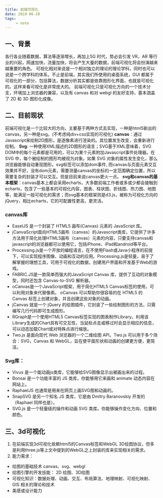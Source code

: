 ```yaml
---
title: 前端可视化
date: 2019-06-20
tags:
     - note
---
```


## 一、背景
各行各业随着数据，算法等逐渐增长，再加上5G 时代，势必会引发 VR，AR 等行业的兴起，网速加快，流量加快，将会产生大量的数据，前端可视化将会扮演越来越重要的角色。
可视化相对来说是一个相对独立的理论的理论学科，同时也可以说是一个跨学科的体系，不止是前端，其实我们所使用的桌面系统，GUI 都属于可视化的一部分，包括算法，数据分析其实都是依靠图形化界面，也就是可视化的。这样来看可视化是非常庞大的。
前端可视化只是可视化方向的一个技术分支，环境加上浏览器的兼容，以及有 canvas 和对 webgl 的友好支持，基本涵盖了 2D 和 3D 图形化成像。

## 二、目前现状
前端可视化是一个比较大的方向，主要基于两种方式去实现，一种是html5新出的canvas，另一种是svg。(不考虑纯div+css实现的可视化)
**canvas**：通过Javascript来绘制2D图形，是逐像素进行渲染的。其位置发生改变，会重新进行绘制。
**Svg**: 一种使用XML描述的2D图形的语言；SVG基于XML意味着，SVG DOM中的每个元素都是可用的，可以为某个元素附加Javascript事件处理器。在 SVG 中，每个被绘制的图形均被视为对象。如果 SVG 对象的属性发生变化，那么浏览器能够自动重现图形。svg标签可以添加dom事件, 而canvas与页面元素交互效果并不好，没有dom元素，需要测量canvas的坐标的一定范围确定位置，所以需要复杂的封装才可以交互。但是目前来说canvas更火一点。
**svg和canvas的基本框架**：canvas基本上都会采用echarts，大多数前端工作者或多或少都会接触到echarts，包含了一些基本的可视化内容，图表、柱状图、折线图、热力图、地图等，能满足一般可视化的需求；而svg基本的框架则是d3.js，被称为可视化方向的jQuery，相比echarts，它的可配置性更高，更灵活。

### canvas库
- EaselJS 是一个封装了 HTML5 画布(Canvas) 元素的 JavaScript 库。
- jCanvaScript面向HTML5画布（canvas）的Javascript类库，它提供了许多方法用于简化处理HTML5画布（canvas）元素的内容，只要支持canvas和javascript的浏览器都可以使用它，包括iPhone、iPad和android等平台。
- Processing.js是一个开放的编程语言，在不使用Flash或Java小程序的前提下，可以实现程序图像、动画和互动的应用。Processing.js是轻量，易于了解掌握的理想工具，可用于可视化的数据，创建用户界面和开发基于Web的游戏。
- FABRIC.JS是一款简单而强大的JavaScript Canvas 库，提供了互动的对象模型，同时还包含 Canvas-to-SVG 解析器。
- oCanvas是一个JavaScript框架，用于简化HTML5 Canvas标签的使用，可以利用对象来代替像素。 oCanvas 可以帮助你很容易的在 HTML5 的 Canvas 标签上创建对象，并且创建这些对象的动画。
- jCanvas 就是一个 jQuery 的绘图插件，它封装了一些绘制图形的方法，只需编写几行代码即可生成图形。
- RGraph是一个使用HTML5 Canvas标签实现的图表制作Library。利用该Library生成的Chart具有可交互性，当鼠标点击或移过时会显示相应的信息，可以动态加载Chart或对特殊点进行缩放。
- Two.js 是面向现代 Web 浏览器的一个二维绘图 API。Two.js 可以用于多个场合：SVG，Canvas 和 WebGL，旨在使平面形状和动画的创建更方便，更简洁。

### Svg库：
- Vivus 是一个能动画js类库，它能够给SVG图像显示出被画出来的过程。
- Bonsai 是一个功能丰富的 JS 类库，你能够用它来画和 animate 动态内容在网站上。
- RaphaelJS 也通常是用来在网页上画SVG图和动画的。
- SnapSVG 是另一个知名 JS 类库，它是由 Dmitry Baranovskiy 开发的（Raphael 同样也是）。
- SVG.js 是一个轻量级的操作和动画 SVG 类库。你能够操作变化方向、位置和颜色。

## 三、3d可视化

1.	在前端实现3d可视化依赖html5的Canvas标签和WebGL 3D绘图协议，但多是利用three.js等上文中提到的WebGL之上封装的库来实现相关的需求。
2.	能力需求：
- 绘图的基础技术 canvas、svg、webgl
- 绘图引擎的开发技能： 2D 绘图、3D绘图
- 可视化知识：数据处理、动画、交互、布局算法、地理映射、可视化映射、GIS 相关的理论和技术
- 美感或设计能力
